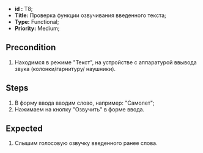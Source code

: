 - **id :** T8;
 - **Title:** Проверка функции озвучивания введенного текста;
 - **Type:** Functional;
 - **Priority:** Medium;

## Precondition

1. Находимся в режиме "Текст", на устройстве с аппаратурой ввывода звука (колонки/гарнитуру/ наушники).	

## Steps

1. В форму ввода вводим слово, например: 
"Самолет";
2. Нажимаем на кнопку "Озвучить" в форме ввода.
 
## Expected
  
1. Слышим голосовую озвучку введенного ранее слова.